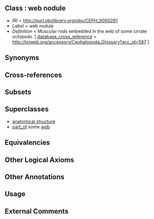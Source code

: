 
## Class : web nodule

 * *IRI* = http://purl.obolibrary.org/obo/CEPH_0000281
 * *Label* = web nodule
 * *Definition* = Muscular rods embedded in the web of some cirrate octopods. [ [database_cross_reference](../../ef/oboInOwl#hasDbXref.md) = http://tolweb.org/accessory/Cephalopoda_Glossary?acc_id=587 ]

## Synonyms


## Cross-references


## Subsets


## Superclasses

 * [anatomical structure](../../UBERON/61/UBERON_0000061.md)
 * [part_of](../../BFO/50/BFO_0000050.md) some [web](../../CEPH/80/CEPH_0000280.md)

## Equivalencies


## Other Logical Axioms


## Other Annotations


## Usage


## External Comments

